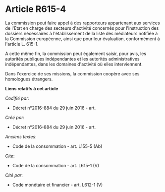 # Article R615-4

La commission peut faire appel à des rapporteurs appartenant aux services de l'Etat en charge des secteurs d'activité
concernés pour l'instruction des dossiers nécessaires à l'établissement de la liste des médiateurs notifiée à la Commission
européenne, ainsi que pour leur évaluation, conformément à l'article L. 615-1. 

A cette même fin, la commission peut également saisir, pour avis, les autorités publiques indépendantes et les autorités
administratives indépendantes, dans les domaines d'activité où elles interviennent. 

Dans l'exercice de ses missions, la commission coopère avec ses homologues étrangers.

**Liens relatifs à cet article**

_Codifié par_:

  - Décret n°2016-884 du 29 juin 2016 - art.

_Créé par_:

  - Décret n°2016-884 du 29 juin 2016 - art.

_Anciens textes_:

  - Code de la consommation - art. L155-5 (Ab)

_Cite_:

  - Code de la consommation - art. L615-1 (V)

_Cité par_:

  - Code monétaire et financier - art. L612-1 (V)
